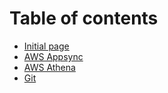 # Table of contents

* [Initial page](README.md)
* [AWS Appsync](AWS-Appsync.md)
* [AWS Athena](AWS-Athena.md)
* [Git](Git.md)

